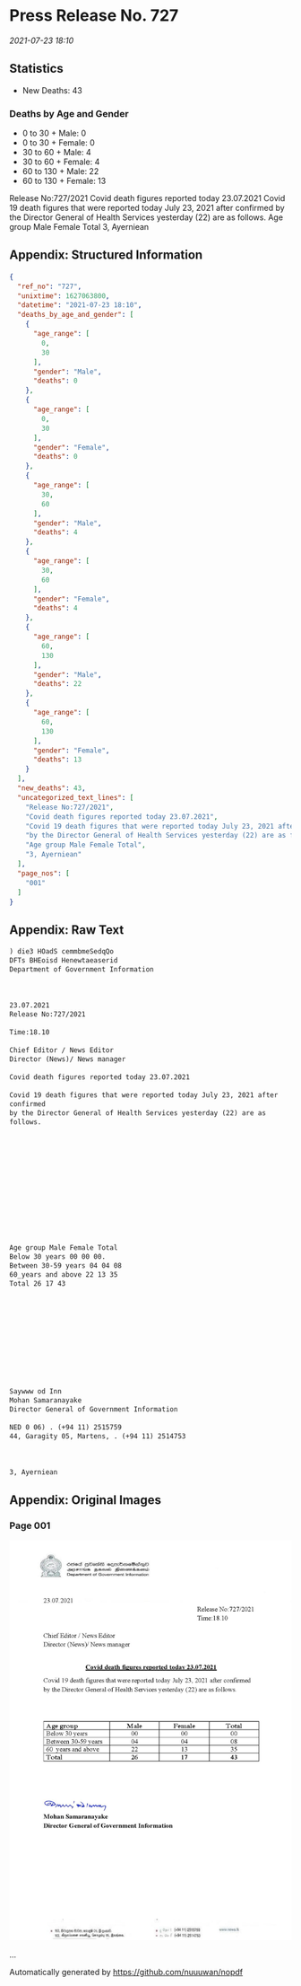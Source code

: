 
# Press Release No. 727
*2021-07-23 18:10*
## Statistics
* New Deaths: 43
### Deaths by Age and Gender
* 0 to 30 + Male: 0
* 0 to 30 + Female: 0
* 30 to 60 + Male: 4
* 30 to 60 + Female: 4
* 60 to 130 + Male: 22
* 60 to 130 + Female: 13


Release No:727/2021
Covid death figures reported today 23.07.2021
Covid 19 death figures that were reported today July 23, 2021 after confirmed
by the Director General of Health Services yesterday (22) are as follows.
Age group Male Female Total
3, Ayerniean

## Appendix: Structured Information
```json
{
  "ref_no": "727",
  "unixtime": 1627063800,
  "datetime": "2021-07-23 18:10",
  "deaths_by_age_and_gender": [
    {
      "age_range": [
        0,
        30
      ],
      "gender": "Male",
      "deaths": 0
    },
    {
      "age_range": [
        0,
        30
      ],
      "gender": "Female",
      "deaths": 0
    },
    {
      "age_range": [
        30,
        60
      ],
      "gender": "Male",
      "deaths": 4
    },
    {
      "age_range": [
        30,
        60
      ],
      "gender": "Female",
      "deaths": 4
    },
    {
      "age_range": [
        60,
        130
      ],
      "gender": "Male",
      "deaths": 22
    },
    {
      "age_range": [
        60,
        130
      ],
      "gender": "Female",
      "deaths": 13
    }
  ],
  "new_deaths": 43,
  "uncategorized_text_lines": [
    "Release No:727/2021",
    "Covid death figures reported today 23.07.2021",
    "Covid 19 death figures that were reported today July 23, 2021 after confirmed",
    "by the Director General of Health Services yesterday (22) are as follows.",
    "Age group Male Female Total",
    "3, Ayerniean"
  ],
  "page_nos": [
    "001"
  ]
}
```

## Appendix: Raw Text
```text
) die3 HOadS cemmbmeSedqQo
DFTs BHEoisd Henewtaeaserid
Department of Government Information

 

23.07.2021
Release No:727/2021

Time:18.10

Chief Editor / News Editor
Director (News)/ News manager

Covid death figures reported today 23.07.2021

Covid 19 death figures that were reported today July 23, 2021 after confirmed
by the Director General of Health Services yesterday (22) are as follows.

 

 

 

 

 

 

Age group Male Female Total
Below 30 years 00 00 00.
Between 30-59 years 04 04 08
60_years and above 22 13 35
Total 26 17 43

 

 

 

 

 

Saywww od Inn
Mohan Samaranayake
Director General of Government Information

NED 0 06) . (+94 11) 2515759
44, Garagity 05, Martens, . (+94 11) 2514753

   

3, Ayerniean

```

## Appendix: Original Images

### Page 001

![page_no](https://raw.githubusercontent.com/nuuuwan/nopdf_data/main/nopdf.dgigovlk.ref727.page001.jpeg)
        

...

Automatically generated by https://github.com/nuuuwan/nopdf

    
    